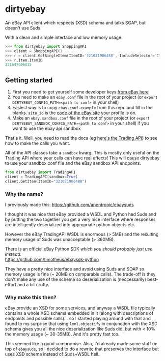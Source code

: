 # dirtyebay

An eBay API client which respects (XSD) schema and talks SOAP, but doesn't use Suds.

With a clean and simple interface and low memory usage.

```python
>>> from dirtyebay import ShoppingAPI
>>> client = ShoppingAPI()
>>> r = client.GetSingleItem(ItemID='321021906488', IncludeSelector='ItemSpecifics')
>>> r.Item.ItemID
321647696835
```

## Getting started

1. First you need to get yourself some developer keys [from eBay here](https://developer.ebay.com/DevZone/account/)
2. You need to make an `ebay.conf` file in the root of your project (or `export DIRTYEBAY_CONFIG_PATH=<path to conf>` in your shell)
3. Easiest way is to copy `ebay.conf-example` from this repo and fill in the blanks. `site_id` is the [code of the eBay site](http://developer.ebay.com/DevZone/XML/docs/WebHelp/FieldDifferences-Site_IDs.html) your profile is on.
4. Make an `ebay.sandbox.conf` file in the root of your project (or `export DIRTYEBAY_SANDBOX_CONFIG_PATH=<path to conf>` in your shell) if you want to use the ebay api sandbox

That's it. Well, you need to read the docs (eg [here's the Trading API](http://developer.ebay.com/DevZone/XML/docs/WebHelp/wwhelp/wwhimpl/js/html/wwhelp.htm?href=Overview-.html)) to see how to make the calls you want. 

All of the API classes take a `sandbox` kwarg. This is mostly only useful on the Trading API where your calls can have real effects! This will cause dirtyebay to use your sandbox conf file and the eBay sandbox API endpoints.

```python
from dirtyebay import TradingAPI
client = TradingAPI(sandbox=True)
client.GetItem(ItemID="321021906488")
```

### Why the name?

I previously made this: https://github.com/anentropic/ebaysuds

I thought it was nice that eBay provided a WSDL and Python had Suds and by putting the two together you get a very nice interface where responses are intelligently deserialized into appropriate python objects etc.

However the eBay TradingAPI WSDL is enormous (> 5MB) and the resulting memory usage of Suds was unacceptable (> 360MB).

There is an official eBay Python SDK _which you should probably just use instead_:  
https://github.com/timotheus/ebaysdk-python

They have a pretty nice interface and avoid using Suds and SOAP so memory usage is fine (~ 20MB on comparable calls). The trade-off is they don't make any use of the schema so deserialization is (neccessarily) best-effort and a bit crufty.


### Why make this then?

eBay provide an XSD for some services, and anyway a WSDL file typically contains a whole XSD schema embedded in it (along with descriptions of endpoints and possible calls)... so I started playing around with that and found to my surprise that using `lxml.objectify` in conjunction with the XSD schema gives you all the nice deserialization like Suds did, but with < 10% the memory usage (~ 30-35MB). And it's pretty fast too.

This seemed like a good compromise. Also, I'd already made some stuff on top of `ebaysuds`, so I decided to do a rewrite that preserves the interface but uses XSD schema instead of Suds+WSDL hell. 
